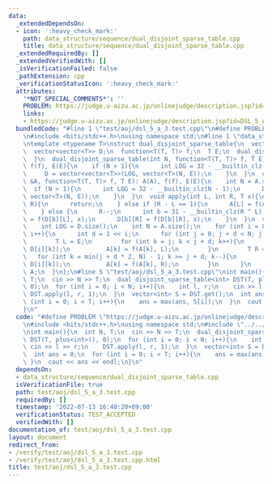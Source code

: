 ```yaml
---
data:
  _extendedDependsOn:
  - icon: ':heavy_check_mark:'
    path: data_structure/sequence/dual_disjoint_sparse_table.cpp
    title: data_structure/sequence/dual_disjoint_sparse_table.cpp
  _extendedRequiredBy: []
  _extendedVerifiedWith: []
  _isVerificationFailed: false
  _pathExtension: cpp
  _verificationStatusIcon: ':heavy_check_mark:'
  attributes:
    '*NOT_SPECIAL_COMMENTS*': ''
    PROBLEM: https://judge.u-aizu.ac.jp/onlinejudge/description.jsp?id=DSL_5_A
    links:
    - https://judge.u-aizu.ac.jp/onlinejudge/description.jsp?id=DSL_5_A
  bundledCode: "#line 1 \"test/aoj/dsl_5_a_3.test.cpp\"\n#define PROBLEM \"https://judge.u-aizu.ac.jp/onlinejudge/description.jsp?id=DSL_5_A\"\
    \n#include <bits/stdc++.h>\nusing namespace std;\n#line 1 \"data_structure/sequence/dual_disjoint_sparse_table.cpp\"\
    \ntemplate <typename T>\nstruct dual_disjoint_sparse_table{\n  vector<T> A;\n\
    \  vector<vector<T>> D;\n  function<T(T, T)> f;\n  T E;\n  dual_disjoint_sparse_table(){\n\
    \  }\n  dual_disjoint_sparse_table(int N, function<T(T, T)> f, T E): A(N, E),\
    \ f(f), E(E){\n    if (N > 1){\n      int LOG = 32 - __builtin_clz(N - 1);\n \
    \     D = vector<vector<T>>(LOG, vector<T>(N, E));\n    }\n  }\n  dual_disjoint_sparse_table(vector<T>\
    \ &A, function<T(T, T)> f, T E): A(A), f(f), E(E){\n    int N = A.size();\n  \
    \  if (N > 1){\n      int LOG = 32 - __builtin_clz(N - 1);\n      D = vector<vector<T>>(LOG,\
    \ vector<T>(N, E));\n    }\n  }\n  void apply(int L, int R, T x){\n    if (L ==\
    \ R){\n      return;\n    } else if (R - L == 1){\n      A[L] = f(A[L], x);\n\
    \    } else {\n      R--;\n      int b = 31 - __builtin_clz(R ^ L);\n      D[b][L]\
    \ = f(D[b][L], x);\n      D[b][R] = f(D[b][R], x);\n    }\n  }\n  vector<T> get(){\n\
    \    int LOG = D.size();\n    int N = A.size();\n    for (int i = 0; i < LOG;\
    \ i++){\n      int d = 1 << i;\n      for (int j = 0; j + d < N; j += d * 2){\n\
    \        T L = E;\n        for (int k = j; k < j + d; k++){\n          L = f(L,\
    \ D[i][k]);\n          A[k] = f(A[k], L);\n        }\n        T R = E;\n     \
    \   for (int k = min(j + d * 2, N) - 1; k >= j + d; k--){\n          R = f(R,\
    \ D[i][k]);\n          A[k] = f(A[k], R);\n        }\n      }\n    }\n    return\
    \ A;\n  }\n};\n#line 5 \"test/aoj/dsl_5_a_3.test.cpp\"\nint main(){\n  int N,\
    \ T;\n  cin >> N >> T;\n  dual_disjoint_sparse_table<int> DST(T, plus<int>(),\
    \ 0);\n  for (int i = 0; i < N; i++){\n    int l, r;\n    cin >> l >> r;\n   \
    \ DST.apply(l, r, 1);\n  }\n  vector<int> S = DST.get();\n  int ans = 0;\n  for\
    \ (int i = 0; i < T; i++){\n    ans = max(ans, S[i]);\n  }\n  cout << ans << endl;\n\
    }\n"
  code: "#define PROBLEM \"https://judge.u-aizu.ac.jp/onlinejudge/description.jsp?id=DSL_5_A\"\
    \n#include <bits/stdc++.h>\nusing namespace std;\n#include \"../../data_structure/sequence/dual_disjoint_sparse_table.cpp\"\
    \nint main(){\n  int N, T;\n  cin >> N >> T;\n  dual_disjoint_sparse_table<int>\
    \ DST(T, plus<int>(), 0);\n  for (int i = 0; i < N; i++){\n    int l, r;\n   \
    \ cin >> l >> r;\n    DST.apply(l, r, 1);\n  }\n  vector<int> S = DST.get();\n\
    \  int ans = 0;\n  for (int i = 0; i < T; i++){\n    ans = max(ans, S[i]);\n \
    \ }\n  cout << ans << endl;\n}\n"
  dependsOn:
  - data_structure/sequence/dual_disjoint_sparse_table.cpp
  isVerificationFile: true
  path: test/aoj/dsl_5_a_3.test.cpp
  requiredBy: []
  timestamp: '2022-07-13 16:40:20+09:00'
  verificationStatus: TEST_ACCEPTED
  verifiedWith: []
documentation_of: test/aoj/dsl_5_a_3.test.cpp
layout: document
redirect_from:
- /verify/test/aoj/dsl_5_a_3.test.cpp
- /verify/test/aoj/dsl_5_a_3.test.cpp.html
title: test/aoj/dsl_5_a_3.test.cpp
---
```

